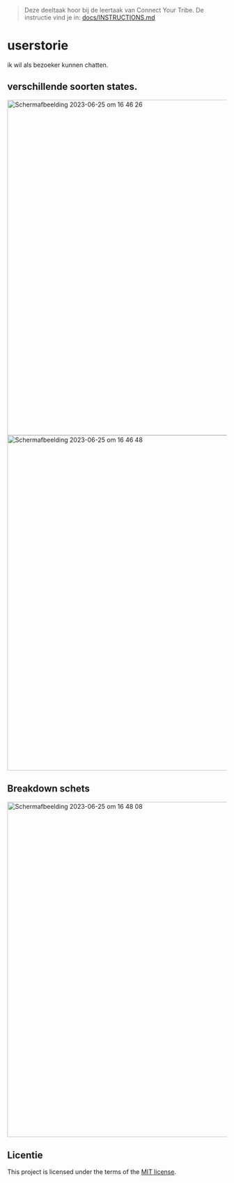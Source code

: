 > Deze deeltaak hoor bij de leertaak van Connect Your Tribe. De instructie vind je in: [docs/INSTRUCTIONS.md](docs/INSTRUCTIONS.md)

# userstorie 
ik wil als bezoeker kunnen chatten. 

## verschillende soorten states.
<img width="770" alt="Scherm­afbeelding 2023-06-25 om 16 46 26" src="https://github.com/anoukbruinn/connecting-people-ui-stack/assets/112856687/a3f9b68e-13cc-4dfd-a647-4ed836319019">
<img width="770" alt="Scherm­afbeelding 2023-06-25 om 16 46 48" src="https://github.com/anoukbruinn/connecting-people-ui-stack/assets/112856687/ea70ed24-5da1-4380-86b6-99cb74c911c3">

## Breakdown schets
<img width="770" alt="Scherm­afbeelding 2023-06-25 om 16 48 08" src="https://github.com/anoukbruinn/connecting-people-ui-stack/assets/112856687/7495b944-9a72-4836-ba32-f83853572044">



## Licentie

This project is licensed under the terms of the [MIT license](./LICENSE).
